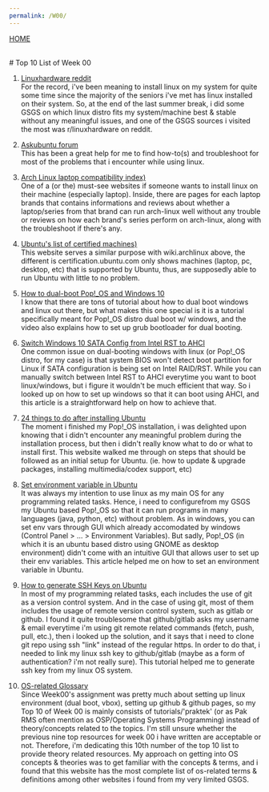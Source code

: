 ```yaml
---
permalink: /W00/
---
```

[HOME](../)

<br>
# Top 10 List of Week 00

1. [Linuxhardware reddit](https://reddit.com/r/linuxhardware)<br>
For the record, i've been meaning to install linux on my system for quite some time
since the majority of the seniors i've met has linux installed on their system.
So, at the end of the last summer break, i did some GSGS on which linux
distro fits my system/machine best & stable without any meaningful issues, and one
of the GSGS sources i visited the most was r/linuxhardware on reddit.

2. [Askubuntu forum](https://askubuntu.com/)<br>
This has been a great help for me to find how-to(s) and troubleshoot for
most of the problems that i encounter while using linux.

3. [Arch Linux laptop compatibility index)](https://wiki.archlinux.org/index.php/laptop)<br>
One of a (or the) must-see websites if someone wants to install linux on their machine (especially laptop).
Inside, there are pages for each laptop brands that contains informations and reviews about whether a laptop/series from
that brand can run arch-linux well without any trouble or reviews on how each brand's series perform on arch-linux,
along with the troubleshoot if there's any.

4. [Ubuntu's list of certified machines)](https://certification.ubuntu.com/desktop)<br>
This website serves a similar purpose with wiki.archlinux above, the different is certification.ubuntu.com
only shows machines (laptop, pc, desktop, etc) that is supported by Ubuntu, thus, are supposedly
able to run Ubuntu with little to no problem.

5. [How to dual-boot Pop!_OS and Windows 10](https://www.youtube.com/watch?v=EXZ7_DVxztQ)<br>
I know that there are tons of tutorial about how to dual boot windows and linux out there,
but what makes this one special is it is a tutorial specifically meant for Pop!_OS distro
dual boot w/ windows, and the video also explains how to set up grub bootloader for dual booting.

6. [Switch Windows 10 SATA Config from Intel RST to AHCI](https://support.thinkcritical.com/kb/articles/switch-windows-10-from-raid-ide-to-ahci)<br>
One common issue on dual-booting windows with linux (or Pop!_OS distro, for my case) is that system BIOS
won't detect boot partition for Linux if SATA configuration is being set on Intel RAID/RST. While you
can manually switch between Intel RST to AHCI everytime you want to boot linux/windows, but i figure
it wouldn't be much efficient that way. So i looked up on how to set up windows so that it can boot
using AHCI, and this article is a straightforward help on how to achieve that.

7. [24 things to do after installing Ubuntu](https://fossbytes.com/things-to-do-after-installing-ubuntu/)<br>
The moment i finished my Pop!_OS installation, i was delighted upon knowing that i didn't encounter any meaningful
problem during the installation process, but then i didn't really know what to do or what to install first. This website
walked me through on steps that should be followed as an initial setup for Ubuntu. (ie. how to update & upgrade packages,
installing multimedia/codex support, etc)

1. [Set environment variable in Ubuntu](https://mkyong.com/linux/how-to-set-environment-variable-in-ubuntu/)<br>
It was always my intention to use linux as my main OS for any programming related tasks. Hence, i need to configurefrom my GSGS
my Ubuntu based Pop!_OS so that it can run programs in many languages (java, python, etc) without problem. As in windows,
you can set env vars through GUI which already accomodated by windows (Control Panel > ... > Environment Variables). But sadly,
Pop!_OS (in which it is an ubuntu based distro using GNOME as desktop environment) didn't come with an intuitive GUI that allows
user to set up their env variables. This article helped me on how to set an environment variable in Ubuntu.

9. [How to generate SSH Keys on Ubuntu](https://linuxize.com/post/how-to-set-up-ssh-keys-on-ubuntu-1804/)<br>
In most of my programming related tasks, each includes the use of git as a version control system. And in the case of using
git, most of them includes the usage of remote version control system, such as gitlab or github. I found it quite troublesome that
github/gitlab asks my username & email everytime i'm using git remote related commands (fetch, push, pull, etc.), then i looked up
the solution, and it says that i need to clone git repo using ssh "link" instead of the regular https. In order to do that, i needed
to link my linux ssh key to github/gitlab (maybe as a form of authentication? i'm not really sure). This tutorial helped me to
generate ssh key from my linux OS system.

10. [OS-related Glossary](https://www.computerhope.com/jargon/os.htm)<br>
Since Week00's assignment was pretty much about setting up linux environment (dual boot, vbox), setting up github & github pages, so
my Top 10 of Week 00 is mainly consists of tutorials/'praktek' (or as Pak RMS often mention as OSP/Operating Systems Programming) instead of theory/concepts
related to the topics. I'm still unsure whether the previous nine top resources for week 00 i have written are acceptable or not. Therefore,
i'm dedicating this 10th number of the top 10 list to provide theory related resources. My approach on getting into OS concepts & theories was to get
familiar with the concepts & terms, and i found that this website has the most complete list of os-related terms & definitions
among other websites i found from my very limited GSGS.

